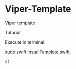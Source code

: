 # Viper-Template
Viper template



Tutorial: 

  Execute in terminal:

  sudo swift installTemplate.swift

:D
